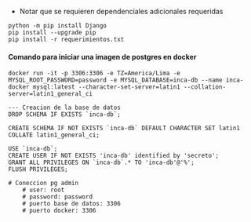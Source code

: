 * Notar que se requieren dependenciales adicionales requeridas 
```
python -m pip install Django
pip install --upgrade pip
pip install -r requerimientos.txt
```

#### Comando para iniciar una imagen de postgres en docker
```
docker run -it -p 3306:3306 -e TZ=America/Lima -e MYSQL_ROOT_PASSWORD=password -e MYSQL_DATABASE=inca-db --name inca-docker mysql:latest --character-set-server=latin1 --collation-server=latin1_general_ci 

--- Creacion de la base de datos
DROP SCHEMA IF EXISTS `inca-db`;

CREATE SCHEMA IF NOT EXISTS `inca-db` DEFAULT CHARACTER SET latin1 COLLATE latin1_general_ci;

USE `inca-db`;
CREATE USER IF NOT EXISTS 'inca-db' identified by 'secreto';
GRANT ALL PRIVILEGES ON `inca-db`.* TO 'inca-db'@'%';
FLUSH PRIVILEGES;
```

```
# Coneccion pg admin
    # user: root
    # password: password
    # puerto base de datos: 3306
    # puerto docker: 3306
```